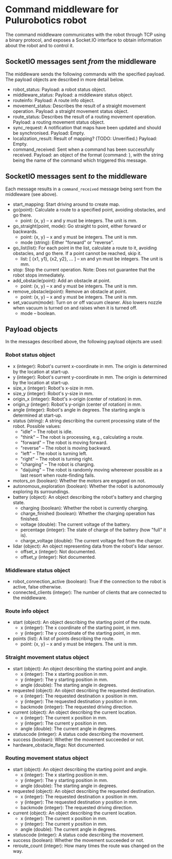 Command middleware for Pulurobotics robot
=========================================

The command middleware communicates with the robot through TCP using a binary protocol, and exposes a Socket.IO interface to obtain information about the robot and to control it.

SocketIO messages sent *from* the middleware
------------------------------------------

The middleware sends the following commands with the specified payload. The payload objects are described in more detail below.

 * robot_status: Payload: a robot status object.
 * middleware_status: Payload: a middleware status object.
 * routeinfo: Payload: A route info object.
 * movement_status: Describes the result of a straight movement operation. Payload: a straight movement status object.
 * route_status: Describes the result of a routing movement operation. Payload: a routing movement status object.
 * sync_request: A notification that maps have been updated and should be synchronised. Payload: Empty.
 * localization_result: Result of mapping? (TODO: Unverified.) Payload: Empty.
 * command_received: Sent when a command has been successfully received. Payload: an object of the format {command: <string>}, with the string being the name of the command which triggered this message.

SocketIO messages sent *to* the middleware
----------------------------------------

Each message results in a `command_received` message being sent from the middleware (see above).

 * start_mapping: Start driving around to create map.
 * go(point): Calculate a route to a specified point, avoiding obstacles, and go there.
   * point: {x, y} – x and y must be integers. The unit is mm.
 * go_straight(point, mode): Go straight to point, either forward or backwards.
   * point: {x, y} – x and y must be integers. The unit is mm.
   * mode (string): Either "forward" or "reverse".
 * go_list(list): For each point in the list, calculate a route to it, avoiding obstacles, and go there. If a point cannot be reached, skip it.
   * list: [ {x1, y1}, {x2, y2}, ... ] – xn and yn must be integers. The unit is mm.
 * stop: Stop the current operation. Note: Does not guarantee that the robot stops immediately.
 * add_obstacle(point): Add an obstacle at point.
   * point: {x, y} – x and y must be integers. The unit is mm.
 * remove_obstacle(point): Remove an obstacle at point.
   * point: {x, y} – x and y must be integers. The unit is mm.
 * set_vacuum(mode): Turn on or off vacuum cleaner. Also lowers nozzle when vacuum is turned on and raises when it is turned off.
   * mode – boolean.

Payload objects
---------------

In the messages described above, the following payload objects are used:

### Robot status object

 * x (integer): Robot's current x-coordinate in mm. The origin is determined by the location at start-up.
 * y (integer): Robot's current y-coordinate in mm. The origin is determined by the location at start-up.
 * size_x (integer): Robot's x-size in mm.
 * size_y (integer): Robot's y-size in mm.
 * origin_x (integer): Robot's x-origin (center of rotation) in mm.
 * origin_y (integer): Robot's y-origin (center of rotation) in mm.
 * angle (integer): Robot's angle in degrees. The starting angle is determined at start-up.
 * status (string): A string describing the current processing state of the robot. Possible values:
   * "idle" – The robot is idle.
   * "think" – The robot is processing, e.g., calculating a route.
   * "forward" – The robot is moving forward.
   * "reverse" – The robot is moving backward.
   * "left" – The robot is turning left.
   * "right" – The robot is turning right.
   * "charging" – The robot is charging.
   * "daijuing" – The robot is randomly moving whereever possible as a last resort when route-finding fails.
 * motors_on (boolean): Whether the motors are engaged on not.
 * autonomous_exploration (boolean): Whether the robot is autonomously exploring its surroundings.
 * battery (object): An object describing the robot's battery and charging state.
   * charging (boolean): Whether the robot is currently charging.
   * charge_finished (boolean): Whether the charging operation has finished.
   * voltage (double): The current voltage of the battery.
   * percentage (integer): The state of charge of the battery (how "full" it is).
   * charge_voltage (double): The current voltage fed from the charger.
 * lidar (object): An object representing data from the robot's lidar sensor.
   * offset_x (integer): Not documented.
   * offset_y (integer): Not documented.

### Middleware status object

 * robot_connection_active (boolean): True if the connection to the robot is active, false otherwise.
 * connected_clients (integer): The number of clients that are connected to the middleware.

### Route info object

 * start (object): An object describing the starting point of the route.
   * x (integer): The x coordinate of the starting point, in mm.
   * y (integer): The y coordinate of the starting point, in mm.
 * points (list): A list of points describing the route.
   * point: {x, y} – x and y must be integers. The unit is mm.

### Straight movement status object

 * start (object): An object describing the starting point and angle.
   * x (integer): The x starting position in mm.
   * y (integer): The y starting position in mm.
   * angle (double): The starting angle in degrees.
 * requested (object): An object describing the requested destination.
   * x (integer): The requested destination x position in mm.
   * y (integer): The requested destination y position in mm.
   * backmode (integer): The requested driving direction.
 * current (object): An object describing the current location.
   * x (integer): The current x position in mm.
   * y (integer): The current y position in mm.
   * angle (double): The current angle in degrees.
 * statuscode (integer): A status code describing the movement.
 * success (boolean): Whether the movement succeeded or not.
 * hardware_obstacle_flags: Not documented.

### Routing movement status object

 * start (object): An object describing the starting point and angle.
   * x (integer): The x starting position in mm.
   * y (integer): The y starting position in mm.
   * angle (double): The starting angle in degrees.
 * requested (object): An object describing the requested destination.
   * x (integer): The requested destination x position in mm.
   * y (integer): The requested destination y position in mm.
   * backmode (integer): The requested driving direction.
 * current (object): An object describing the current location.
   * x (integer): The current x position in mm.
   * y (integer): The current y position in mm.
   * angle (double): The current angle in degrees.
 * statuscode (integer): A status code describing the movement.
 * success (boolean): Whether the movement succeeded or not.
 * reroute_count (integer): How many times the route was changed on the way.